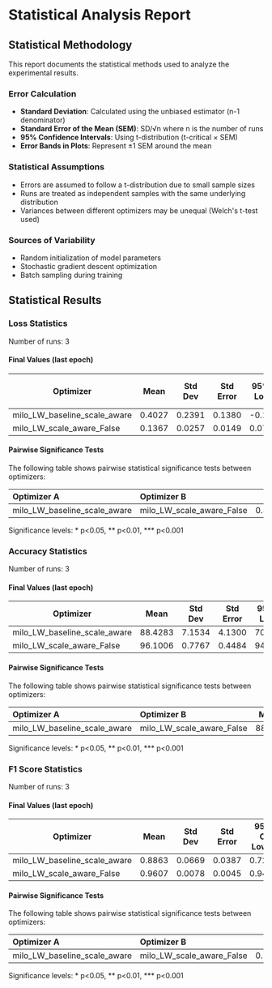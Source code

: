 # Statistical Analysis Report

## Statistical Methodology

This report documents the statistical methods used to analyze the experimental results.

### Error Calculation

- **Standard Deviation**: Calculated using the unbiased estimator (n-1 denominator)
- **Standard Error of the Mean (SEM)**: SD/√n where n is the number of runs
- **95% Confidence Intervals**: Using t-distribution (t-critical × SEM)
- **Error Bands in Plots**: Represent ±1 SEM around the mean

### Statistical Assumptions

- Errors are assumed to follow a t-distribution due to small sample sizes
- Runs are treated as independent samples with the same underlying distribution
- Variances between different optimizers may be unequal (Welch's t-test used)

### Sources of Variability

- Random initialization of model parameters
- Stochastic gradient descent optimization
- Batch sampling during training

## Statistical Results

### Loss Statistics

Number of runs: 3

#### Final Values (last epoch)

| Optimizer | Mean | Std Dev | Std Error | 95% CI Lower | 95% CI Upper |
|-----------|------|---------|-----------|--------------|-------------|
| milo_LW_baseline_scale_aware | 0.4027 | 0.2391 | 0.1380 | -0.1912 | 0.9966 |
| milo_LW_scale_aware_False | 0.1367 | 0.0257 | 0.0149 | 0.0728 | 0.2006 |

#### Pairwise Significance Tests

The following table shows pairwise statistical significance tests between optimizers:

| Optimizer A                 | Optimizer B              |   Mean A |   Mean B | Better                   |   p-value | Significant   | Metric     |
|:----------------------------|:-------------------------|---------:|---------:|:-------------------------|----------:|:--------------|:-----------|
| milo_LW_baseline_scale_aware | milo_LW_scale_aware_False | 0.402688 | 0.136727 | milo_LW_scale_aware_False |  0.192595 |               | final_loss |

Significance levels: * p<0.05, ** p<0.01, *** p<0.001

### Accuracy Statistics

Number of runs: 3

#### Final Values (last epoch)

| Optimizer | Mean | Std Dev | Std Error | 95% CI Lower | 95% CI Upper |
|-----------|------|---------|-----------|--------------|-------------|
| milo_LW_baseline_scale_aware | 88.4283 | 7.1534 | 4.1300 | 70.6584 | 106.1982 |
| milo_LW_scale_aware_False | 96.1006 | 0.7767 | 0.4484 | 94.1711 | 98.0301 |

#### Pairwise Significance Tests

The following table shows pairwise statistical significance tests between optimizers:

| Optimizer A                 | Optimizer B              |   Mean A |   Mean B | Better                   |   p-value | Significant   | Metric         |
|:----------------------------|:-------------------------|---------:|---------:|:-------------------------|----------:|:--------------|:---------------|
| milo_LW_baseline_scale_aware | milo_LW_scale_aware_False |  88.4283 |  96.1006 | milo_LW_scale_aware_False |  0.203119 |               | final_accuracy |

Significance levels: * p<0.05, ** p<0.01, *** p<0.001

### F1 Score Statistics

Number of runs: 3

#### Final Values (last epoch)

| Optimizer | Mean | Std Dev | Std Error | 95% CI Lower | 95% CI Upper |
|-----------|------|---------|-----------|--------------|-------------|
| milo_LW_baseline_scale_aware | 0.8863 | 0.0669 | 0.0387 | 0.7200 | 1.0527 |
| milo_LW_scale_aware_False | 0.9607 | 0.0078 | 0.0045 | 0.9413 | 0.9802 |

#### Pairwise Significance Tests

The following table shows pairwise statistical significance tests between optimizers:

| Optimizer A                 | Optimizer B              |   Mean A |   Mean B | Better                   |   p-value | Significant   | Metric         |
|:----------------------------|:-------------------------|---------:|---------:|:-------------------------|----------:|:--------------|:---------------|
| milo_LW_baseline_scale_aware | milo_LW_scale_aware_False | 0.886347 | 0.960717 | milo_LW_scale_aware_False |  0.192768 |               | final_f1_score |

Significance levels: * p<0.05, ** p<0.01, *** p<0.001

